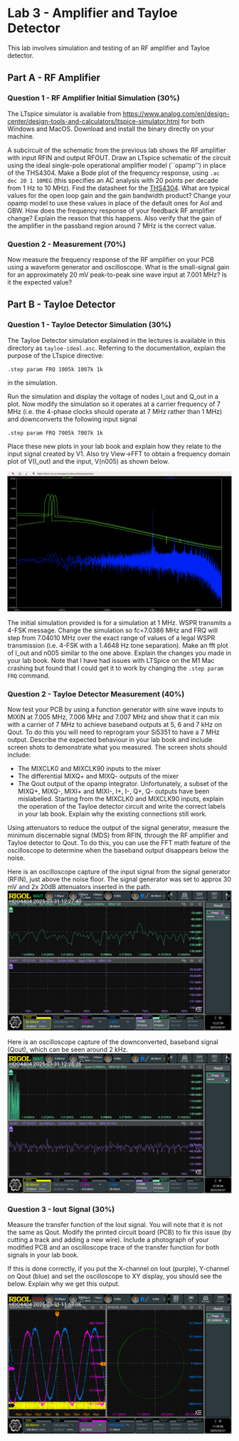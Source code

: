 # Lab 3 - Amplifier and Tayloe Detector

This lab involves simulation and testing of an RF amplifier and  Tayloe detector.

## Part A - RF Amplifier 
### Question 1 - RF Amplifier Initial Simulation (30%)

The LTspice simulator is available from https://www.analog.com/en/design-center/design-tools-and-calculators/ltspice-simulator.html for both Windows and MacOS. Download and install the binary directly on your machine. 

A subcircuit of the schematic from the previous lab shows the RF amplifier with input RFIN and output RFOUT. Draw an LTspice schematic of the circuit using the ideal single-pole operational amplifier model (``opamp'') in place of the THS4304. Make a Bode plot of the frequency response, using ```.ac dec 20 1 10MEG``` (this specifies an AC analysis with 20 points per decade from 1 Hz to 10 MHz). Find the datasheet for the [THS4304](https://www.ti.com/product/THS4304). What are typical values for the open loop gain and the gain bandwidth product? Change your opamp model to use these values in place of the default ones for Aol and GBW. How does the frequency response of your feedback RF amplifier change? Explain the reason that this happens. Also verify that the gain of the amplifier in the passband region around 7 MHz is the correct value.

### Question 2 - Measurement (70%)
Now measure the frequency response of the RF amplifier on your PCB using a waveform generator and oscilloscope. What is the small-signal gain for an approximately 20 mV peak-to-peak sine wave input at 7.001 MHz? Is it the expected value?

## Part B - Tayloe Detector 
### Question 1 - Tayloe Detector Simulation (30%)

The Tayloe Detector simulation explained in the lectures is available in this directory as ```tayloe-ideal.asc```. 
Referring to the documentation, explain the purpose of the LTspice directive:
```
.step param FRQ 1005k 1007k 1k
```
in the simulation.

Run the simulation and display the voltage of nodes I_out and Q_out in a plot. Now modify the simulation so it operates at a carrier frequency of 7 MHz (i.e. the 4-phase clocks should operate at 7 MHz rather than 1 MHz) and downconverts the following input signal
```
.step param FRQ 7005k 7007k 1k
```
Place these new plots in your lab book and explain how they relate to the input signal created by V1. Also try View->FFT to obtain a frequency domain plot of V(I_out) and the input, V(n005) as shown below.

![](mixersim.png)

The initial simulation provided is for a simulation at 1 MHz. WSPR transmits a 4-FSK message. Change the simulation so fc=7.0386 MHz and FRQ will step from 7.04010 MHz over the exact range of values of a legal WSPR transmission (i.e. 4-FSK with a 1.4648 Hz tone separation). Make an fft plot of I_out and n005 similar to the one above. Explain the changes you made in your lab book. Note that I have had issues with LTSpice on the M1 Mac crashing but found that I could get it to work by changing the ```.step param FRQ``` command.

### Question 2 - Tayloe Detector Measurement (40%)

Now test your PCB by using a function generator with sine wave inputs to MIXIN at 7.005 MHz, 7.006 MHz and 7.007 MHz and show that it can mix with a carrier of 7 MHz to achieve baseband outputs at 5, 6 and 7 kHz on Qout. To do this you will need to reprogram your Si5351 to have a 7 MHz output. 
Describe the expected behaviour in your lab book and include screen shots to demonstrate what you measured. The  screen shots should include:
 * The MIXCLK0 and MIXCLK90 inputs to the mixer
 * The differential MIXQ+ and MIXQ- outputs of the mixer
 * The Qout output of the opamp integrator.
Unfortunately, a subset of the MIXQ+, MIXQ-, MIXI+ and MIXI-, I+, I-, Q+, Q- outputs have been mislabelled. Starting 
from the MIXCLK0 and MIXCLK90 inputs, explain the operation of the Tayloe detector circuit and write the correct labels 
in your lab book. Explain why the existing connections still work.

Using attenuators to reduce the output of the signal generator, measure the minimum discernable signal (MDS) 
from RFIN, through the RF amplifier and Tayloe detector to Qout. To do this, you can use the FFT math feature of the
oscilloscope to determine when the baseband output disappears below the noise.

Here is an oscilloscope capture of the input signal from the signal generator (RFIN), just above the noise floor. The signal generator was set to approx 30 mV and 2x 20dB attenuators inserted in the path.
![](mds-carrier.png)

Here is an oscilloscope capture of the downconverted, baseband signal (Qout), which can be seen around 2 kHz. 
![](mds-baseband.png)


### Question 3 - Iout Signal (30%)
Measure the transfer function of the Iout signal. You will note that it is not the same as Qout. Modify the printed circuit board (PCB) to fix this issue (by cutting a track and adding a new wire). Include a photograph of your modified PCB and an oscilloscope trace of the transfer function for both signals in your lab book. 

If this is done correctly, if you put the X-channel on Iout (purple), Y-channel on Qout (blue) and set the oscilloscope to XY display, you should see the below. Explain why we get this output.

![](cro-xy.png)
